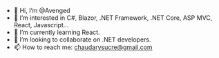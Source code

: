 - 👋 Hi, I’m @Avenged
- 👀 I’m interested in C#, Blazor, .NET Framework, .NET Core, ASP MVC, React, Javascript... 
- 🌱 I’m currently learning React.
- 💞️ I’m looking to collaborate on .NET developers.
- 📫 How to reach me: chaudarysucre@gmail.com

<!---
Avenged/Avenged is a ✨ special ✨ repository because its `README.md` (this file) appears on your GitHub profile.
You can click the Preview link to take a look at your changes.
--->
